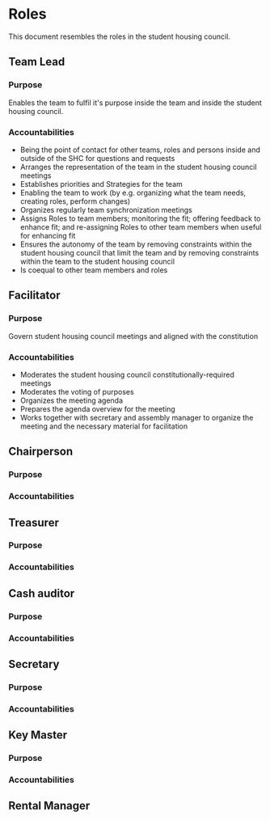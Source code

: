 # Roles

This document resembles the roles in the student housing council.

## Team Lead

### Purpose
Enables the team to fulfil it's purpose inside the team and inside the student housing council.

### Accountabilities
- Being the point of contact for other teams, roles and persons inside and outside of the SHC for questions and requests
- Arranges the representation of the team in the student housing council meetings
- Establishes priorities and Strategies for the team
- Enabling the team to work (by e.g. organizing what the team needs, creating roles, perform changes)
- Organizes regularly team synchronization meetings
- Assigns Roles to team members; monitoring the fit; offering feedback to enhance fit; and re-assigning Roles to other team members when useful for enhancing fit
- Ensures the autonomy of the team by removing constraints within the student housing council that limit the team and by removing constraints within the team to the student housing council
- Is coequal to other team members and roles

## Facilitator

### Purpose

Govern student housing council meetings and aligned with the constitution

### Accountabilities
- Moderates the student housing council constitutionally-required meetings
- Moderates the voting of purposes
- Organizes the meeting agenda
- Prepares the agenda overview for the meeting
- Works together with secretary and assembly manager to organize the meeting and the necessary material for facilitation

## Chairperson
### Purpose
### Accountabilities
## Treasurer
### Purpose
### Accountabilities
## Cash auditor
### Purpose
### Accountabilities
## Secretary
### Purpose
### Accountabilities
## Key Master
### Purpose
### Accountabilities
## Rental Manager
